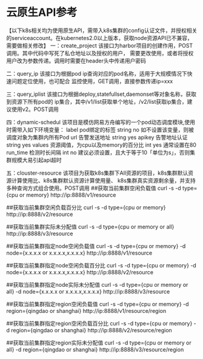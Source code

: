 # 云原生API参考

【以下k8s相关均为使用原生API，需带入k8s集群的config认证文件，并授权相关的serviceaccount。在kubernetes2.0以上版本，获取node资源API已不兼容，需要做相关修改】
一：create_project
该接口为harbor项目的创建作用，POST调用。其中代码中写死了私仓地址以及授权的用户，
需要更改使用，或者将授权用户改为参数传递。调用时需要在header头中传递用户密码

二：query_ip
该接口为根据pod ip查询对应的pod名称，适用于大规模情况下快速问题定位使用，也可配合
监控使用，GET调用，直接参数传递ip=xxx

三：query_iplist
该接口为根据deploy,statefullset,daemonset等对象名称，获取到资源下所有pod的
ip集合，其中/v1/list获取单个地址，/v2/list获取ip集合，建议使用v2。POST调用

四：dynamic-schedul
该项目是模仿网易方舟编写的一个pod动态调度模块,使用时需带入如下环境变量：
label	pod绑定的标签	string	no	如不设置该变量，则被调度对象为集群内所有Pod
url	告警发送地址	string	yes	
apikey	告警地址认证	string	yes	
values	资源阈值，为cpu以及memory的百分比	int	yes	通常设置在80
run_time	检测时长间隔	int	no	建议必须设置，且大于等于10「单位为s」，否则集群规模大易引起api超时

五：clouster-resource
该项目为获取k8s集群下All资源的项目，k8s集群默认资源计算使用比、k8s集群默认资源计算使用量、
k8s集群真实资源剩余量，并支持多种查询方式组合使用。POST调用
##获取当前集群空闲负载值
curl -s -d type={cpu or memory} http://ip:8888/v1/resource
 
##获取当前集群空闲负载百分比
curl -s -d type={cpu or memory} http://ip:8888/v2/resource
 
##获取当前集群实际未分配值
curl -s -d type={cpu or memory or all} http://ip:8888/v3/resource
 
##获取当前集群指定node空闲负载值
curl -s -d type={cpu or memory} -d node={x.x.x.x or x.x.x.x,x.x.x.x} http://ip:8888/v1/resource
 
##获取当前集群指定node空闲负载百分比
curl -s -d type={cpu or memory} -d node={x.x.x.x or x.x.x.x,x.x.x.x} http://ip:8888/v2/resource
 
##获取当前集群指定node实际未分配值
curl -s -d type={cpu or memory or all} -d node={x.x.x.x or x.x.x.x,x.x.x.x} http://ip:8888/v3/resource
 
##获取当前集群指定region空闲负载值
curl -s -d type={cpu or memory} -d region={qingdao or shanghai} http://ip:8888/v1/resource/region
 
##获取当前集群指定region空闲负载百分比
curl -s -d type={cpu or memory} -d region={qingdao or shanghai} http://ip:8888/v2/resource/region
 
##获取当前集群指定region实际未分配值
curl -s -d type={cpu or memory or all} -d region={qingdao or shanghai} http://ip:8888/v3/resource/region

